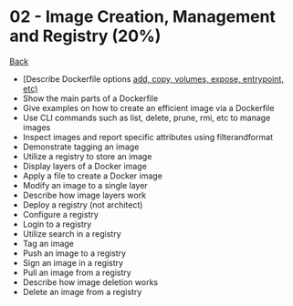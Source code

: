 # 02 - Image Creation, Management and Registry (20%)

[Back](../ReadMe.md)

+ [Describe ​​Dockerfile ​​options​​ [add, copy, volumes, expose, entrypoint, etc)](./describe-dockerfile-options.md)
+ Show​ ​the ​​main ​​parts ​​of ​​a ​​Dockerfile
+ Give​ ​examples​ ​on ​​how ​​to ​​create an efficient image via a Dockerfile
+ Use ​​CLI ​​commands ​​such ​​as ​​list, ​​delete, ​​prune,​ ​rmi,​​ etc ​​to ​​manage ​​images
+ Inspect ​​images ​​and ​​report​​ specific​​ attributes ​​using ​​filter​​and ​​format
+ Demonstrate​​ tagging ​​an ​​image
+ Utilize​​ a ​​registry ​​to ​​store​ ​an ​​image
+ Display​​ layers​ ​of ​a​ ​Docker ​​image
+ Apply​ ​a ​​file ​​to ​​create ​​a ​​Docker ​​image
+ Modify​​ an ​​image ​​to ​​a ​​single ​​layer
+ Describe​ ​how ​​image​​ layers​​ work
+ Deploy​​ a ​​registry​ ​(not ​​architect)
+ Configure​​ a ​​registry
+ Log​​in to ​​a ​​registry
+ Utilize​​ search​ ​in ​​a ​​registry
+ Tag​ ​an ​​image
+ Push ​​an ​​image ​​to ​​a ​​registry
+ Sign​ ​an ​​image ​​in ​​a ​​registry
+ Pull​​ an ​​image ​​from ​​a ​​registry
+ Describe ​​how ​​image ​​deletion​ ​works
+ Delete ​​an ​​image​​ from ​​a ​​registry
